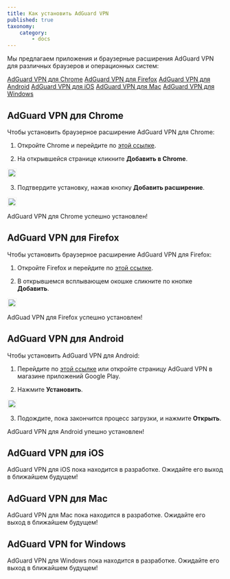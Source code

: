 ```yaml
---
title: Как установить AdGuard VPN
published: true
taxonomy:
    category:
        - docs
---
```


Мы предлагаем приложения и браузерные расширения AdGuard VPN для различных браузеров и операционных систем: 

[AdGuard VPN для Chrome](#chrome)
[AdGuard VPN для Firefox](#firefox)
[AdGuard VPN для Android](#android)
[AdGuard VPN для iOS](#ios)
[AdGuard VPN для Mac](#mac)
[AdGuard VPN для Windows](#windows)


<a name="chrome"></a>

## AdGuard VPN для Chrome

Чтобы установить браузерное расширение AdGuard VPN для Chrome: 

1) Откройте Chrome и перейдите по [этой ссылке](https://agrd.io/vpn_chrome_extension).

2) На открывшейся странице кликните **Добавить в Chrome**.

<img src="https://cdn.adguard.com/public/Adguard/kb/VPN/ext_chromestore_ru.png" style="border: 1px solid #efefef; padding: 2px; max-width: 650px;" />

3) Подтвердите установку, нажав кнопку **Добавить расширение**.

<img src="https://cdn.adguard.com/public/Adguard/kb/VPN/ext_addchrome_ru.png" style="border: 1px solid #efefef; padding: 2px; max-width: 350px;" />

AdGuard VPN для Chrome успешно установлен!


<a name="firefox"></a>

## AdGuard VPN для Firefox

Чтобы установить браузерное расширение AdGuard VPN для Firefox:

1) Откройте Firefox и перейдите по [этой ссылке](https://agrd.io/vpn_firefox_extension_beta).

2) В открывшемся всплывающем окошке сликните по кнопке **Добавить**.

<img src="https://cdn.adguard.com/public/Adguard/kb/VPN/ext_addfirefox_ru.png" style="border: 1px solid #efefef; padding: 2px; max-width: 400px;" />

AdGuad VPN для Firefox успешно установлен!


<a name="android"></a>

## AdGuard VPN для Android

Чтобы установить AdGuard VPN для Android:

1) Перейдите по [этой ссылке](https://agrd.io/vpn_android_beta) или откройте страницу AdGuard VPN в магазине приложений Google Play.

2) Нажмите **Установить**.

<img src="https://cdn.adguard.com/public/Adguard/kb/VPN/android_store_ru.png" style="border: 1px solid #efefef; padding: 2px; max-width: 400px;" />

3) Подождите, пока закончится процесс загрузки, и нажмите **Открыть**.

AdGuard VPN для Android упешно установлен!


<a name="ios"></a>

## AdGuard VPN для iOS

AdGuard VPN для iOS пока находится в разработке. Ожидайте его выход в ближайшем будущем!


<a name="mac"></a>

## AdGuard VPN для Mac

AdGuard VPN для Mac пока находится в разработке. Ожидайте его выход в ближайшем будущем!


<a name="windows"></a>

## AdGuard VPN for Windows

AdGuard VPN для Windows пока находится в разработке. Ожидайте его выход в ближайшем будущем!